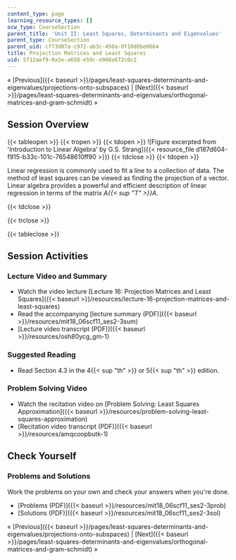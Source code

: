 ```yaml
---
content_type: page
learning_resource_types: []
ocw_type: CourseSection
parent_title: 'Unit II: Least Squares, Determinants and Eigenvalues'
parent_type: CourseSection
parent_uid: cf73d07a-c972-ab3c-450a-0f10d0be0664
title: Projection Matrices and Least Squares
uid: 5f12aef9-0a3e-a658-e59c-e968a672c0c2
---
```


« [Previous]({{< baseurl >}}/pages/least-squares-determinants-and-eigenvalues/projections-onto-subspaces) | [Next]({{< baseurl >}}/pages/least-squares-determinants-and-eigenvalues/orthogonal-matrices-and-gram-schmidt) »

Session Overview
----------------

{{< tableopen >}}
{{< tropen >}}
{{< tdopen >}}
![Figure excerpted from 'Introduction to Linear Algebra' by G.S. Strang]({{< resource_file d187d604-f915-b33c-101c-76548610ff90 >}})
{{< tdclose >}}
{{< tdopen >}}


Linear regression is commonly used to fit a line to a collection of data. The method of least squares can be viewed as finding the projection of a vector. Linear algebra provides a powerful and efficient description of linear regression in terms of the matrix _A{{< sup "T" >}}A_.


{{< tdclose >}}

{{< trclose >}}

{{< tableclose >}}

Session Activities
------------------

### Lecture Video and Summary

*   Watch the video lecture [Lecture 16: Projection Matrices and Least Squares]({{< baseurl >}}/resources/lecture-16-projection-matrices-and-least-squares)
*   Read the accompanying [lecture summary (PDF)]({{< baseurl >}}/resources/mit18_06scf11_ses2-3sum)
*   [Lecture video transcript (PDF)]({{< baseurl >}}/resources/osh80ycg_gm-1)

### Suggested Reading

*   Read Section 4.3 in the 4{{< sup "th" >}} or 5{{< sup "th" >}} edition.

### Problem Solving Video

*   Watch the recitation video on [Problem Solving: Least Squares Approximation]({{< baseurl >}}/resources/problem-solving-least-squares-approximation)
*   [Recitation video transcript (PDF)]({{< baseurl >}}/resources/amqcoopbutk-1)

Check Yourself
--------------

### Problems and Solutions

Work the problems on your own and check your answers when you're done.

*   [Problems (PDF)]({{< baseurl >}}/resources/mit18_06scf11_ses2-3prob)
*   [Solutions (PDF)]({{< baseurl >}}/resources/mit18_06scf11_ses2-3sol)

« [Previous]({{< baseurl >}}/pages/least-squares-determinants-and-eigenvalues/projections-onto-subspaces) | [Next]({{< baseurl >}}/pages/least-squares-determinants-and-eigenvalues/orthogonal-matrices-and-gram-schmidt) »